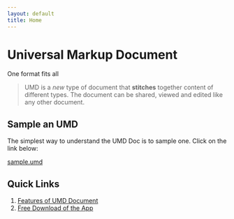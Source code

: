 ```yaml
---
layout: default
title: Home
---
```

# Universal Markup Document
One format fits all

> UMD is a *new* type of document that **stitches** together content of different types. The document can be shared, viewed and edited like any other document.

## Sample an UMD
The simplest way to understand the UMD Doc is to sample one. Click on the link below:

[sample.umd](https://umd-project.org/app?https://storage.googleapis.com/dap-demo-cors/sample-edu.umd)


## Quick Links

1. [Features of UMD Document](./features.md)
2. [Free Download of the App](./downloads.md)